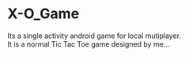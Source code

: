 # X-O_Game
Its a single activity android game for local mutiplayer.
<br />It is a normal Tic Tac Toe game designed by me...
